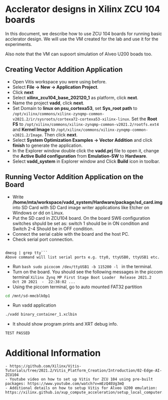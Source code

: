# Acclerator designs in Xilinx ZCU 104 boards

In this document, we describe how to use ZCU 104 boards for running basic acclerator design. We will use the VM created for the lab and use it for the experiments.

Also note that the VM can supoort simulation of Alveo U200 boads too.

## Creating Vector Addition Application

   - Open Vitis workspace you were using before.
   - Select **File -> New -> Application Project**.
   - Click **next**
   - Select **xilinx_zcu104_base_202120_1** as platform, click **next**.
   - Name the project **vadd**, click **next**.
   - Set Domain to **linux on psu_cortexa53**, set **Sys_root path** to ```/opt/xilinx/commons/xilinx-zynqmp-common-v2021.2/ir/sysroots/cortexa72-cortexa53-xilinx-linux```. Set the **Root FS** to ```/opt/xilinx/commons/xilinx-zynqmp-common-v2021.2/rootfs.ext4``` and **Kernel Image** to ```/opt/xilinx/commons/xilinx-zynqmp-common-v2021.2/Image```. Then click **next**.
   - Select **System Optimization Examples -> Vector Addition** and click **finish** to generate the application.
   - In the Explorer window double click the **vadd.prj** file to open it, change the **Active Build configuration** from **Emulation-SW** to **Hardware**.
   - Select **vadd_system** in Explorer window and Click **Build** icon in toolbar.

## Running Vector Addition Application on the Board

   - Write **/home/mta/workspace/vadd_system/Hardware/package/sd_card.img** into SD Card with SD Card image writer applications like Etcher on Windows or dd on Linux.
   - Put the SD card in ZCU104 board. On the board SW6 configuration switches shpuld be set as: switch 1 should be in ON condition and Switch 2-4 Should be in OFF condition.
   - Connect the serial cable with the board and the host PC.
   - Check serial port connection.
     ```bash
	dmesg | grep tty```
    Above command will list serial ports e.g. tty0, ttyUSB0, ttyUSB1 etc. 
   - Run ```bash
	sudo picocom /dev/ttyUSB1 -b 115200 -l
	```
     in the terminal.
   - Turn on the board. You should see the following messages in the piccom terminal
	```
	Xilinx Zynq MP First Stage Boot Loader 
	Release 2021.2   Oct 20 2021  -  22:38:02
	...
	``` 
   - Using the piccom terminal, go to auto mounted FAT32 partition

   ```bash
   cd /mnt/sd-mmcblk0p1
   ```

   - Run vadd application

   ```bash
   ./vadd binary_container_1.xclbin
   ```

   - It should show program prints and XRT debug info.

   ```
   TEST PASSED
   ```
# Additional Information
	- https://github.com/Xilinx/Vitis-Tutorials/tree/2021.2/Vitis_Platform_Creation/Introduction/02-Edge-AI-ZCU104
	- Youtube video on how to set up Vitis for ZCU 104 using pre-built packages: https://www.youtube.com/watch?v=mEzQ4EUg3mQ
	- Additional details on how to setup Vitis for Alveo U200 emulation: https://xilinx.github.io/xup_compute_acceleration/setup_local_computer.html
